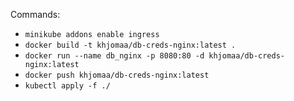 Commands:
* ```minikube addons enable ingress```
* ```docker build -t khjomaa/db-creds-nginx:latest .```
* ```docker run --name db_nginx -p 8080:80 -d khjomaa/db-creds-nginx:latest```
* ```docker push khjomaa/db-creds-nginx:latest```
* ```kubectl apply -f ./```
